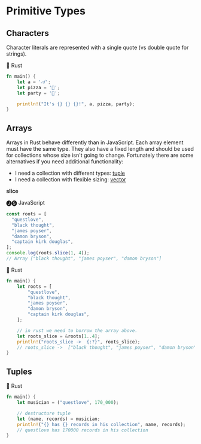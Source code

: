 # Primitive Types

## Characters

Character literals are represented with a single quote (vs double quote for strings).

🦀 Rust

```rust
fn main() {
    let a = '𝒜';
    let pizza = '🍕';
    let party = '🥳';

    println!("It's {} {} {}!", a, pizza, party);
}
```

## Arrays

Arrays in Rust behave differently than in JavaScript. Each array element must have the same type. They also have a fixed length and should be used for collections whose size isn't going to change. Fortunately there are some alternatives if you need additional functionality:

- I need a collection with different types: [tuple](https://doc.rust-lang.org/book/ch03-02-data-types.html#the-tuple-type)
- I need a collection with flexible sizing: [vector](https://doc.rust-lang.org/std/vec/struct.Vec.html)

**slice**

🅙🅢 JavaScript

```javascript
const roots = [
  "questlove",
  "black thought",
  "james poyser",
  "damon bryson",
  "captain kirk douglas",
];
console.log(roots.slice(1, 4));
// Array ["black thought", "james poyser", "damon bryson"]
```

🦀 Rust

```rust
fn main() {
    let roots = [
        "questlove",
        "black thought",
        "james poyser",
        "damon bryson",
        "captain kirk douglas",
    ];

    // in rust we need to borrow the array above.
    let roots_slice = &roots[1..4];
    println!("roots_slice ->  {:?}", roots_slice);
    // roots_slice ->  ["black thought", "james poyser", "damon bryson"]
}
```

## Tuples

🦀 Rust

```rust
fn main() {
    let musician = ("questlove", 170_000);

    // destructure tuple
    let (name, records) = musician;
    println!("{} has {} records in his collection", name, records);
    // questlove has 170000 records in his collection
}
```
